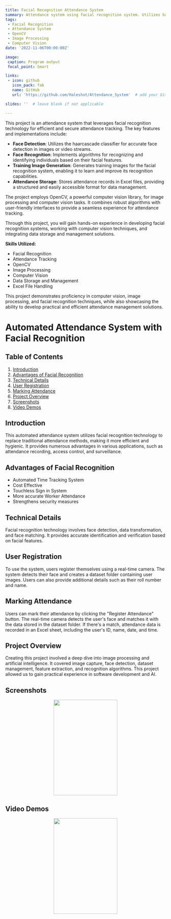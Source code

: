 ```yaml
---
title: Facial Recognition Attendance System
summary: Attendance system using facial recognition system. Utilizes haarcascade classifiers for face detection and recognition. Stores attendance in Excel files and generates training images for face detection.
tags:
 - Facial Recognition
 - Attendance System
 - OpenCV
 - Image Processing
 - Computer Vision
date: '2022-11-06T00:00:00Z'

image:
 caption: Program output
 focal_point: Smart

links:
 - icon: github
   icon_pack: fab
   name: GitHub
   url: 'https://github.com/Haleshot/Attendance_System'  # add your GitHub repository URL here

slides: ''  # leave blank if not applicable

---
```


This project is an attendance system that leverages facial recognition technology for efficient and secure attendance tracking. The key features and implementations include:

- **Face Detection**: Utilizes the haarcascade classifier for accurate face detection in images or video streams.
- **Face Recognition**: Implements algorithms for recognizing and identifying individuals based on their facial features.
- **Training Image Generation**: Generates training images for the facial recognition system, enabling it to learn and improve its recognition capabilities.
- **Attendance Storage**: Stores attendance records in Excel files, providing a structured and easily accessible format for data management.

The project employs OpenCV, a powerful computer vision library, for image processing and computer vision tasks. It combines robust algorithms with user-friendly interfaces to provide a seamless experience for attendance tracking.

Through this project, you will gain hands-on experience in developing facial recognition systems, working with computer vision techniques, and integrating data storage and management solutions.

**Skills Utilized:**
- Facial Recognition
- Attendance Tracking
- OpenCV
- Image Processing
- Computer Vision
- Data Storage and Management
- Excel File Handling

This project demonstrates proficiency in computer vision, image processing, and facial recognition techniques, while also showcasing the ability to develop practical and efficient attendance management solutions.

# Automated Attendance System with Facial Recognition

## Table of Contents
1. [Introduction](#introduction)
2. [Advantages of Facial Recognition](#advantages-of-facial-recognition)
3. [Technical Details](#technical-details)
4. [User Registration](#user-registration)
5. [Marking Attendance](#marking-attendance)
6. [Project Overview](#project-overview)
7. [Screenshots](#screenshots)
8. [Video Demos](#video-demos)

## Introduction
This automated attendance system utilizes facial recognition technology to replace traditional attendance methods, making it more efficient and hygienic. It provides numerous advantages in various applications, such as attendance recording, access control, and surveillance.

## Advantages of Facial Recognition
- Automated Time Tracking System
- Cost Effective
- Touchless Sign in System
- More accurate Worker Attendance
- Strengthens security measures

## Technical Details
Facial recognition technology involves face detection, data transformation, and face matching. It provides accurate identification and verification based on facial features.

## User Registration
To use the system, users register themselves using a real-time camera. The system detects their face and creates a dataset folder containing user images. Users can also provide additional details such as their roll number and name.

## Marking Attendance
Users can mark their attendance by clicking the "Register Attendance" button. The real-time camera detects the user's face and matches it with the data stored in the dataset folder. If there's a match, attendance data is recorded in an Excel sheet, including the user's ID, name, date, and time.

## Project Overview
Creating this project involved a deep dive into image processing and artificial intelligence. It covered image capture, face detection, dataset management, feature extraction, and recognition algorithms. This project allowed us to gain practical experience in software development and AI.

## Screenshots

<p align="center"> <img src="https://media.tenor.com/hB9OTbewrikAAAAi/work-work-in-progress.gif" width="200" height="300" /> </p>

<!-- ![Screenshot 1](/screenshots/screenshot1.png)
![Screenshot 2](/screenshots/screenshot2.png)
![Screenshot 3](/screenshots/screenshot3.png) -->

## Video Demos

<p align="center"> <img src="https://media.tenor.com/hB9OTbewrikAAAAi/work-work-in-progress.gif" width="200" height="300" /> </p>

<!-- - [Demo 1](/videos/demo1.gif) (In Progress)
- [Demo 2](/videos/demo2.gif) (In Progress) -->

